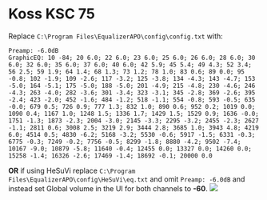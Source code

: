 # Koss KSC 75
Replace `C:\Program Files\EqualizerAPO\config\config.txt` with:
```
Preamp: -6.0dB
GraphicEQ: 10 -84; 20 6.0; 22 6.0; 23 6.0; 25 6.0; 26 6.0; 28 6.0; 30 6.0; 32 6.0; 35 6.0; 37 6.0; 40 6.0; 42 5.9; 45 5.4; 49 4.3; 52 3.4; 56 2.5; 59 1.9; 64 1.4; 68 1.3; 73 1.2; 78 1.0; 83 0.6; 89 0.0; 95 -0.8; 102 -1.9; 109 -2.6; 117 -3.2; 125 -3.8; 134 -4.3; 143 -4.7; 153 -5.0; 164 -5.1; 175 -5.0; 188 -5.0; 201 -4.9; 215 -4.8; 230 -4.6; 246 -4.3; 263 -4.0; 282 -3.6; 301 -3.4; 323 -3.1; 345 -2.8; 369 -2.6; 395 -2.4; 423 -2.0; 452 -1.6; 484 -1.2; 518 -1.1; 554 -0.8; 593 -0.5; 635 -0.0; 679 0.5; 726 0.9; 777 1.3; 832 1.0; 890 0.6; 952 0.2; 1019 0.0; 1090 0.4; 1167 1.0; 1248 1.5; 1336 1.7; 1429 1.5; 1529 0.9; 1636 -0.0; 1751 -1.3; 1873 -2.3; 2004 -3.0; 2145 -3.3; 2295 -3.2; 2455 -2.3; 2627 -1.1; 2811 0.6; 3008 2.5; 3219 2.9; 3444 2.8; 3685 1.0; 3943 4.8; 4219 6.0; 4514 0.5; 4830 -6.2; 5168 -3.2; 5530 -0.6; 5917 -1.5; 6331 -0.3; 6775 -0.3; 7249 -0.2; 7756 -0.5; 8299 -1.8; 8880 -4.2; 9502 -7.4; 10167 -9.0; 10879 -5.8; 11640 -0.4; 12455 0.0; 13327 0.0; 14260 0.0; 15258 -1.4; 16326 -2.6; 17469 -1.4; 18692 -0.1; 20000 0.0
```
**OR** if using HeSuVi replace `C:\Program Files\EqualizerAPO\config\HeSuVi\eq.txt` and omit `Preamp: -6.0dB` and instead set Global volume in the UI for both channels to **-60**.
![](https://raw.githubusercontent.com/jaakkopasanen/AutoEq/master/results/Sonoma%20Model%20One/headphoncecom/onear/Koss%20KSC%2075/Koss%20KSC%2075.png)